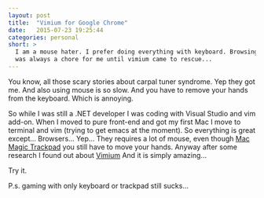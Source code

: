 ```yaml
---
layout: post
title:  "Vimium for Google Chrome"
date:   2015-07-23 19:25:44
categories: personal
short: >
  I am a mouse hater. I prefer doing everything with keyboard. Browsing
  was always a chore for me until vimium came to rescue...
---
```


You know, all those scary stories about carpal tuner syndrome. Yep they got me.
And also using mouse is so slow. And you have to remove your hands from the keyboard. Which is annoying.

So while I was still a .NET developer I was coding with Visual Studio
and vim add-on. When I moved to pure front-end and got my first Mac I
move to terminal and vim (trying to get emacs at the moment). So
everything is great except... Browsers... Yep... They requires a lot of
mouse, even though <a href="https://www.apple.com/magictrackpad/">Mac Magic Trackpad</a> you still have to move your hands.
Anyway after some research I found out about <a href="https://chrome.google.com/webstore/detail/vimium/dbepggeogbaibhgnhhndojpepiihcmeb">Vimium</a>
And it is simply amazing...

Try it.

P.s. gaming with only keyboard or trackpad still sucks...
